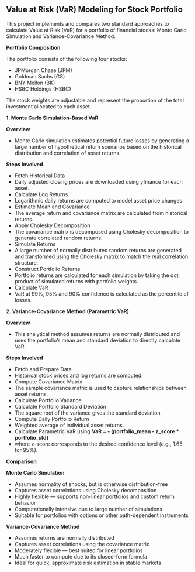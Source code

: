 ## Value at Risk (VaR) Modeling for Stock Portfolio
This project implements and compares two standard approaches to calculate Value at Risk (VaR) for a portfolio of financial stocks: Monte Carlo Simulation and Variance-Covariance Method.

**Portfolio Composition**

The portfolio consists of the following four stocks:
- JPMorgan Chase (JPM)
- Goldman Sachs (GS)
- BNY Mellon (BK)
- HSBC Holdings (HSBC)

The stock weights are adjustable and represent the proportion of the total investment allocated to each asset.

**1. Monte Carlo Simulation-Based VaR**

**Overview**

- Monte Carlo simulation estimates potential future losses by generating a large number of hypothetical return scenarios based on the historical distribution and correlation of asset returns.

**Steps Involved**

- Fetch Historical Data
- Daily adjusted closing prices are downloaded using yfinance for each asset.
- Calculate Log Returns
- Logarithmic daily returns are computed to model asset price changes.
- Estimate Mean and Covariance
- The average return and covariance matrix are calculated from historical returns.
- Apply Cholesky Decomposition
- The covariance matrix is decomposed using Cholesky decomposition to generate correlated random returns.
- Simulate Returns
- A large number of normally distributed random returns are generated and transformed using the Cholesky matrix to match the real correlation structure.
- Construct Portfolio Returns
- Portfolio returns are calculated for each simulation by taking the dot product of simulated returns with portfolio weights.
- Calculate VaR
- VaR at 99%, 95% and 90% confidence is calculated as the percentile of losses.


**2. Variance-Covariance Method (Parametric VaR)**

**Overview**

- This analytical method assumes returns are normally distributed and uses the portfolio’s mean and standard deviation to directly calculate VaR.

**Steps Involved**

- Fetch and Prepare Data
- Historical stock prices and log returns are computed.
- Compute Covariance Matrix
- The sample covariance matrix is used to capture relationships between asset returns.
- Calculate Portfolio Variance 
- Calculate Portfolio Standard Deviation
- The square root of the variance gives the standard deviation.
- Compute Daily Portfolio Return
- Weighted average of individual asset returns.
- Calculate Parametric VaR using **VaR = - (portfolio_mean - z_score * portfolio_std)**
- where z-score corresponds to the desired confidence level (e.g., 1.65 for 95%).

**Comparison**

**Monte Carlo Simulation**

- Assumes normality of shocks, but is otherwise distribution-free
- Captures asset correlations using Cholesky decomposition
- Highly flexible — supports non-linear portfolios and custom return behavior
- Computationally intensive due to large number of simulations
- Suitable for portfolios with options or other path-dependent instruments

**Variance-Covariance Method**

- Assumes returns are normally distributed
- Captures asset correlations using the covariance matrix
- Moderately flexible — best suited for linear portfolios
- Much faster to compute due to its closed-form formula
- Ideal for quick, approximate risk estimation in stable markets
